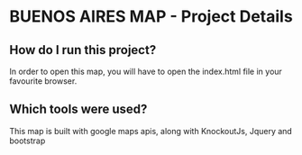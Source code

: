 # BUENOS AIRES MAP - Project Details
## How do I run this project?
In order to open this map, you will have to open the index.html file in your favourite browser.

## Which tools were used?
This map is built with google maps apis, along with KnockoutJs, Jquery and bootstrap